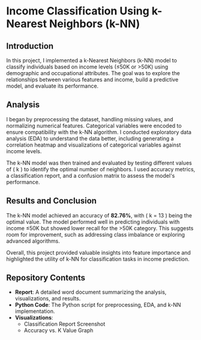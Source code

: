 # Income Classification Using k-Nearest Neighbors (k-NN)

## Introduction
In this project, I implemented a k-Nearest Neighbors (k-NN) model to classify individuals based on income levels (≤50K or >50K) using demographic and occupational attributes. The goal was to explore the relationships between various features and income, build a predictive model, and evaluate its performance.

## Analysis
I began by preprocessing the dataset, handling missing values, and normalizing numerical features. Categorical variables were encoded to ensure compatibility with the k-NN algorithm. I conducted exploratory data analysis (EDA) to understand the data better, including generating a correlation heatmap and visualizations of categorical variables against income levels.

The k-NN model was then trained and evaluated by testing different values of \( k \) to identify the optimal number of neighbors. I used accuracy metrics, a classification report, and a confusion matrix to assess the model's performance.

## Results and Conclusion
The k-NN model achieved an accuracy of **82.76%**, with \( k = 13 \) being the optimal value. The model performed well in predicting individuals with income ≤50K but showed lower recall for the >50K category. This suggests room for improvement, such as addressing class imbalance or exploring advanced algorithms.

Overall, this project provided valuable insights into feature importance and highlighted the utility of k-NN for classification tasks in income prediction.

## Repository Contents
- **Report**: A detailed word document summarizing the analysis, visualizations, and results.
- **Python Code**: The Python script for preprocessing, EDA, and k-NN implementation.
- **Visualizations**:
  - Classification Report Screenshot
  - Accuracy vs. K Value Graph
